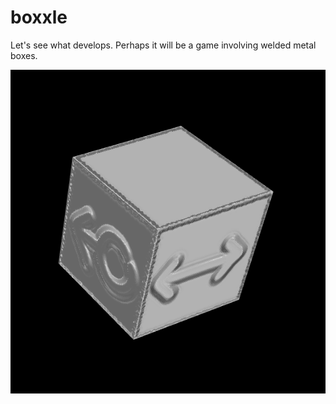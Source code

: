 # boxxle
Let's see what develops. Perhaps it will be a game involving welded metal boxes.

![Metal box](https://raw.githubusercontent.com/psandahl/boxxle/master/screen-shots/boxxle-box.png)
